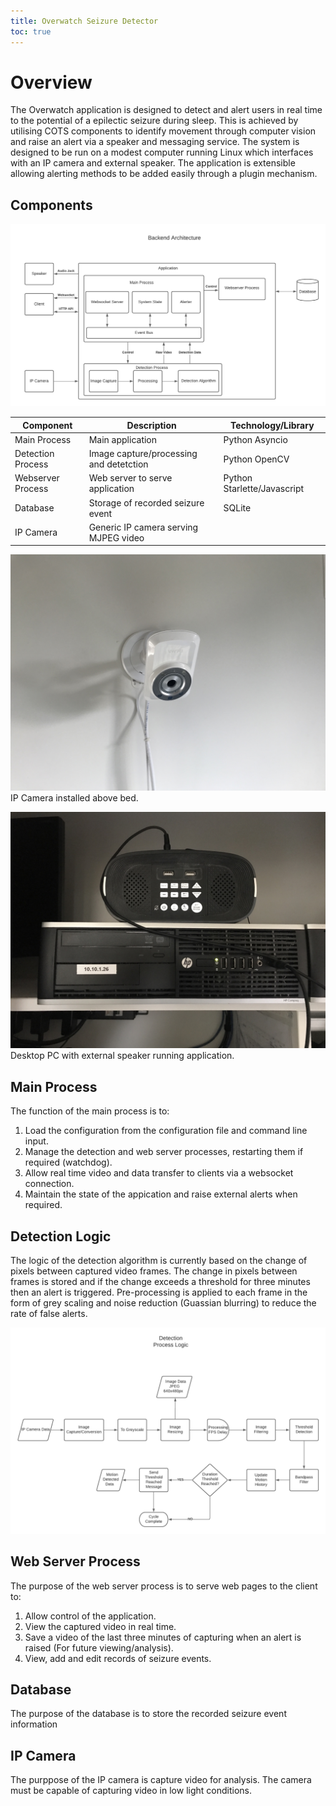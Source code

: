 ```yaml
---
title: Overwatch Seizure Detector
toc: true
---
```



# Overview

The Overwatch application is designed to detect and alert users in real time to the potential of a epilectic seizure during sleep. This is achieved by utilising COTS components to identify movement through computer vision and raise an alert via a speaker and messaging service.
The system is designed to be run on a modest computer running Linux which interfaces with an IP camera and external speaker.
The application is extensible allowing alerting methods to be added easily through a plugin mechanism.


## Components

![Architecture](./images/backend_architecture.png)

| Component         | Description                             | Technology/Library          |
| ----------------- | --------------------------------------- | ----------------------------|
| Main Process      | Main application                        | Python Asyncio              |
| Detection Process | Image capture/processing and detetction | Python OpenCV               |
| Webserver Process | Web server to serve application         | Python Starlette/Javascript |
| Database          | Storage of recorded seizure event       | SQLite                      |
| IP Camera         | Generic IP camera serving MJPEG video   |                             |



![IP camera](./images/camera.jpeg)
IP Camera installed above bed.

![PC and external speaker](./images/pc.jpeg)
Desktop PC with external speaker running application.



## Main Process

The function of the main process is to:
1. Load the configuration from the configuration file and command line input.
2. Manage the detection and web server processes, restarting them if required (watchdog).
3. Allow real time video and data transfer to clients via a websocket connection.
4. Maintain the state of the appication and raise external alerts when required. 

## Detection Logic

The logic of the detection algorithm is currently based on the change of pixels between captured video frames. The change in pixels between frames is stored and if the change exceeds a threshold for three minutes then an alert is triggered. Pre-processing is applied to each frame in the form of grey scaling and noise reduction (Guassian blurring) to reduce the rate of false alerts.

![Detection](./images/detection_process_logic.png)

## Web Server Process

The purpose of the web server process is to serve web pages to the client to:
1. Allow control of the application.
2. View the captured video in real time.
3. Save a video of the last three minutes of capturing when an alert is raised (For future viewing/analysis).
3. View, add and edit records of seizure events.


## Database

The purpose of the database is to store the recorded seizure event information

## IP Camera

The purppose of the IP camera is capture video for analysis. The camera must be capable of capturing video in low light conditions.
